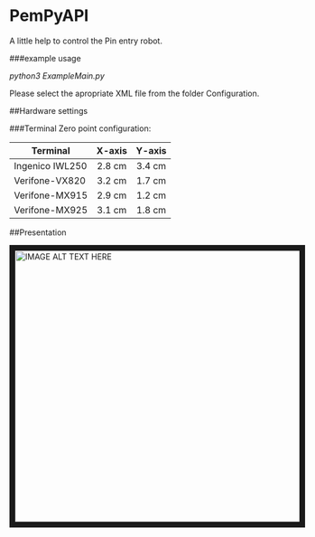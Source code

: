 # PemPyAPI

A little help to control the Pin entry robot. 

###example usage

*python3 ExampleMain.py*

Please select the apropriate XML file from the folder Configuration.

##Hardware settings

###Terminal Zero point configuration:

|Terminal         | X-axis | Y-axis |
| --------------- |:------:|:------:|
| Ingenico IWL250 | 2.8 cm | 3.4 cm |
| Verifone-VX820  | 3.2 cm | 1.7 cm |
| Verifone-MX915  | 2.9 cm | 1.2 cm |
| Verifone-MX925  | 3.1 cm | 1.8 cm |


##Presentation

<a href="http://www.youtube.com/watch?feature=player_embedded&v=SAwMnx8Vdb8
" target="_blank"><img src="http://img.youtube.com/vi/SAwMnx8Vdb8/0.jpg" 
alt="IMAGE ALT TEXT HERE" width="640" height="480" border="10" /></a>

